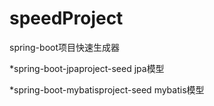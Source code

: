 # speedProject
spring-boot项目快速生成器

*spring-boot-jpaproject-seed   jpa模型

*spring-boot-mybatisproject-seed   mybatis模型